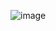 ![image](https://user-images.githubusercontent.com/86933017/199800532-0f021c3a-66ca-4242-9833-dbe745700f83.png)
